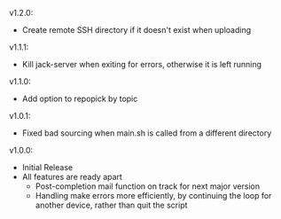 v1.2.0:
  - Create remote SSH directory if it doesn't exist when uploading

v1.1.1:
  - Kill jack-server when exiting for errors, otherwise it is left running

v1.1.0:
  - Add option to repopick by topic

v1.0.1:
  - Fixed bad sourcing when main.sh is called from a different directory

v1.0.0:
  - Initial Release
  - All features are ready apart
    - Post-completion mail function on track for next major version
    - Handling make errors more efficiently, by continuing the loop for another device, rather than quit the script
